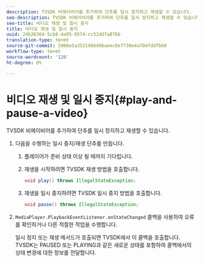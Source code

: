 ```yaml
---
description: TVSDK 비헤이비어를 추가하여 단추를 일시 정지하고 재생할 수 있습니다.
seo-description: TVSDK 비헤이비어를 추가하여 단추를 일시 정지하고 재생할 수 있습니다.
seo-title: 비디오 재생 및 일시 중지
title: 비디오 재생 및 일시 중지
uuid: 24b26364-5cb8-4a95-9574-cc52ddfa876b
translation-type: tm+mt
source-git-commit: 5908e5a3521966496aeec0ef730e4a704fddfb68
workflow-type: tm+mt
source-wordcount: '126'
ht-degree: 0%

---
```



# 비디오 재생 및 일시 중지{#play-and-pause-a-video}

TVSDK 비헤이비어를 추가하여 단추를 일시 정지하고 재생할 수 있습니다.

1. 다음을 수행하는 일시 중지/재생 단추를 만듭니다.
   1. 플레이어가 준비 상태 이상 될 때까지 기다립니다.
   1. 재생을 시작하려면 TVSDK 재생 방법을 호출합니다.

      ```java
      void play() throws IllegalStateException;
      ```

   1. 재생을 일시 중지하려면 TVSDK 일시 중지 방법을 호출합니다.

      ```java
      void pause() throws IllegalStateException;
      ```

1. `MediaPlayer.PlaybackEventListener.onStateChanged` 콜백을 사용하여 오류를 확인하거나 다른 적절한 작업을 수행합니다.

   일시 정지 또는 재생 메서드가 호출되면 TVSDK에서 이 콜백을 호출합니다. TVSDK는 PAUSED 또는 PLAYING과 같은 새로운 상태를 포함하여 콜백에서의 상태 변경에 대한 정보를 전달합니다.

